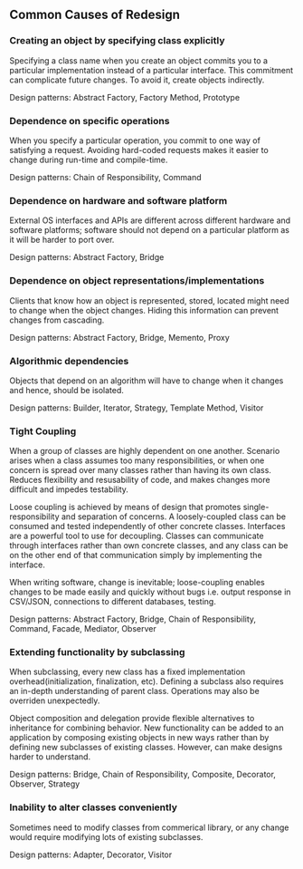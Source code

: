 ## Common Causes of Redesign

### Creating an object by specifying class explicitly

Specifying a class name when you create an object commits you to a particular implementation instead of a particular interface. This commitment can complicate future changes. To avoid it, create objects indirectly.

Design patterns: Abstract Factory, Factory Method, Prototype

### Dependence on specific operations

When you specify a particular operation, you commit to one way of satisfying a request. Avoiding hard-coded requests makes it easier to change during run-time and compile-time.

Design patterns: Chain of Responsibility, Command

### Dependence on hardware and software platform

External OS interfaces and APIs are different across different hardware and software platforms; software should not depend on a particular platform as it will be harder to port over.

Design patterns: Abstract Factory, Bridge

### Dependence on object representations/implementations

Clients that know how an object is represented, stored, located might need to change when the object changes. Hiding this information can prevent changes from cascading.

Design patterns: Abstract Factory, Bridge, Memento, Proxy

### Algorithmic dependencies

Objects that depend on an algorithm will have to change when it changes and hence, should be isolated.

Design patterns: Builder, Iterator, Strategy, Template Method, Visitor

### Tight Coupling

When a group of classes are highly dependent on one another. Scenario arises when a class assumes too many responsibilities, or when one concern is spread over many classes rather than having its own class. Reduces flexibility and resusability of code, and makes changes more difficult and impedes testability.

Loose coupling is achieved by means of design that promotes single-responsibility and separation of concerns. A loosely-coupled class can be consumed and tested independently of other concrete classes. Interfaces are a powerful tool to use for decoupling. Classes can communicate through interfaces rather than own concrete classes, and any class can be on the other end of that communication simply by implementing the interface.

When writing software, change is inevitable; loose-coupling enables changes to be made easily and quickly without bugs i.e. output response in CSV/JSON, connections to different databases, testing.

Design patterns: Abstract Factory, Bridge, Chain of Responsibility, Command, Facade, Mediator, Observer

### Extending functionality by subclassing

When subclassing, every new class has a fixed implementation overhead(initialization, finalization, etc). Defining a subclass also requires an in-depth understanding of parent class. Operations may also be overriden unexpectedly.

Object composition and delegation provide flexible alternatives to inheritance for combining behavior. New functionality can be added to an application by composing existing objects in new ways rather than by defining new subclasses of existing classes. However, can make designs harder to understand.

Design patterns: Bridge, Chain of Responsibility, Composite, Decorator, Observer, Strategy

### Inability to alter classes conveniently

Sometimes need to modify classes from commerical library, or any change would require modifying lots of existing subclasses.

Design patterns: Adapter, Decorator, Visitor

